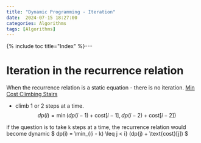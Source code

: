 ```yaml
---
title: "Dynamic Programming - Iteration"
date:  2024-07-15 18:27:00
categories: Algorithms
tags: [Algorithms]
---
```

{% include toc title="Index" %}---

# Iteration in the recurrence relation

When the recurrence relation is a static equation - there is no iteration.
[Min Cost Climbing Stairs](https://leetcode.com/problems/min-cost-climbing-stairs/description/)

- climb 1 or 2 steps at a time.
$$ dp(i) = \min(dp(i - 1) + \text{cost}[i - 1], \, dp(i - 2) + \text{cost}[i - 2]) $$


if the question is to take `k` steps at a time, the recurrence relation would become dynamic $ dp(i) = \min_{(i - k) \leq j < i} (dp(j) + \text{cost}[j]) $